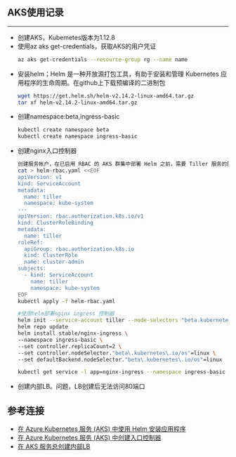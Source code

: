 ## AKS使用记录
---
- 创建AKS，Kubemetes版本为1.12.8
- 使用az aks get-credentials，获取AKS的用户凭证
  ```bash
  az aks get-credentials --resource-group rg --name name
  ```
- 安装helm；Helm 是一种开放源打包工具，有助于安装和管理 Kubernetes 应用程序的生命周期。在github上下载预编译的二进制包
  ```bash
  wget https://get.helm.sh/helm-v2.14.2-linux-amd64.tar.gz
  tar xf helm-v2.14.2-linux-amd64.tar.gz
  ```
- 创建namespace:beta,ingress-basic
  ```bash
  kubectl create namespace beta
  kubectl create namespace ingress-basic
  ```
- 创建nginx入口控制器
  ```bash
  创建服务帐户，在已启用 RBAC 的 AKS 群集中部署 Helm 之前，需要 Tiller 服务的服务帐户  和角色绑定。
  cat > helm-rbac.yaml <<EOF
  apiVersion: v1
  kind: ServiceAccount
  metadata:
    name: tiller
    namespace: kube-system
  ---
  apiVersion: rbac.authorization.k8s.io/v1
  kind: ClusterRoleBinding
  metadata:
    name: tiller
  roleRef:
    apiGroup: rbac.authorization.k8s.io
    kind: ClusterRole
    name: cluster-admin
  subjects:
    - kind: ServiceAccount
      name: tiller
      namespace: kube-system
  EOF
  kubectl apply -f helm-rbac.yaml
  
  #使用helm部署nginx ingress 控制器
  helm init --service-account tiller --node-selectors "beta.kubernetes.io/  os"="linux"
  helm repo update
  helm install stable/nginx-ingress \
  --namespace ingress-basic \
  --set controller.replicaCount=2 \
  --set controller.nodeSelector."beta\.kubernetes\.io/os"=linux \
  --set defaultBackend.nodeSelector."beta\.kubernetes\.io/os"=linux
  
  kubectl get service -l app=nginx-ingress --namespace ingress-basic
  ```
- 创建内部LB。问题，LB创建后无法访问80端口

## 参考连接
 - [在 Azure Kubernetes 服务 (AKS) 中使用 Helm 安装应用程序](https://docs.microsoft.com/zh-cn/azure/aks/kubernetes-helm)
 - [在 Azure Kubernetes 服务 (AKS) 中创建入口控制器](https://docs.microsoft.com/zh-cn/azure/aks/ingress-basic)
 - [在 AKS 服务总创建内部LB](https://docs.microsoft.com/zh-cn/azure/aks/internal-lb)